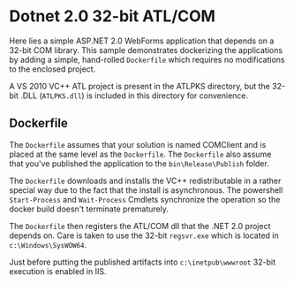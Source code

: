# Dotnet 2.0 32-bit ATL/COM

Here lies a simple ASP.NET 2.0 WebForms application that depends on a 32-bit COM library. This sample demonstrates dockerizing the applications by adding a simple, hand-rolled `Dockerfile` which requires no modifications to the enclosed project.

A VS 2010 VC++ ATL project is present in the ATLPKS directory, but the 32-bit .DLL (`ATLPKS.dll`) is included in this directory for convenience.

## Dockerfile

The `Dockerfile` assumes that your solution is named COMClient and is placed at the same level as the `Dockerfile`. The `Dockerfile` also assume that you've published the application to the `bin\Release\Publish` folder.

The `Dockerfile` downloads and installs the VC++ redistributable in a rather special way due to the fact that the install is asynchronous. The powershell `Start-Process` and `Wait-Process` Cmdlets synchronize the operation so the docker build doesn't terminate prematurely.

The `Dockerfile` then registers the ATL/COM dll that the .NET 2.0 project depends on. Care is taken to use the 32-bit `regsvr.exe` which is located in `c:\Windows\SysWOW64`.

Just before putting the published artifacts into `c:\inetpub\wwwroot` 32-bit execution is enabled in IIS.